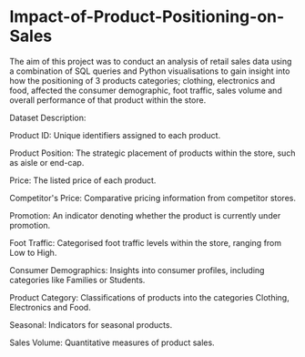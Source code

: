 # Impact-of-Product-Positioning-on-Sales 

The aim of this project was to conduct an analysis of retail sales data using a combination of SQL queries and Python visualisations to gain insight into how the positioning of 3 products categories; clothing, electronics and food, affected the consumer demographic, foot traffic, sales volume and overall performance of that product within the store.

Dataset Description:

Product ID: Unique identifiers assigned to each product.

Product Position: The strategic placement of products within the store, such as aisle or end-cap.

Price: The listed price of each product.

Competitor's Price: Comparative pricing information from competitor stores.

Promotion: An indicator denoting whether the product is currently under promotion.

Foot Traffic: Categorised foot traffic levels within the store, ranging from Low to High.

Consumer Demographics: Insights into consumer profiles, including categories like Families or Students.

Product Category: Classifications of products into the categories Clothing, Electronics and Food.

Seasonal: Indicators for seasonal products.

Sales Volume: Quantitative measures of product sales.
